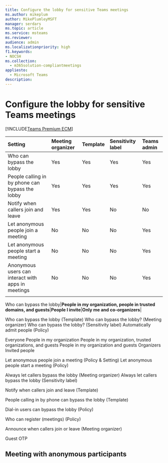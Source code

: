 ```yaml
---
title: Configure the lobby for sensitive Teams meetings
ms.author: mikeplum
author: MikePlumleyMSFT
manager: serdars
ms.topic: article
ms.service: msteams
ms.reviewer: 
audience: admin
ms.localizationpriority: high
f1.keywords:
- NOCSH
ms.collection: 
  - m365solution-compliantmeetings
appliesto: 
  - Microsoft Teams
description: 
---
```


# Configure the lobby for sensitive Teams meetings

[!INCLUDE[Teams Premium ECM](includes/teams-premium-ecm.md)]



|Setting|Meeting organizer|Template|Sensitivity label|Teams admin|
|:------|:----------------|:-------|:----------------|:----------|
|Who can bypass the lobby|Yes|Yes|Yes|Yes|
|People calling in by phone can bypass the lobby|Yes|Yes|Yes|Yes|
|Notify when callers join and leave|Yes|Yes|No|No|
|Let anonymous people join a meeting|No|No|No|Yes|
|Let anonymous people start a meeting|No|No|No|Yes|
|Anonymous users can interact with apps in meetings|No|No|No|Yes|
||||||

Who can bypass the lobby|**People in my organization, people in trusted domains, and guests**|**People I invite**|**Only me and co-organizers**|

Who can bypass the lobby (Template)
Who can bypass the lobby? (Meeting organizer)
Who can bypass the lobby? (Sensitivity label)
Automatically admit people (Policy)

Everyone
People in my organization
People in my organization, trusted organizations, and guests
People in my organization and guests
Organizers
Invited people




Let anonymous people join a meeting (Policy & Setting)
Let anonymous people start a meeting (Policy)

Always let callers bypass the lobby (Meeting organizer)
Always let callers bypass the lobby (Sensitivity label)

Notify when callers join and leave (Template)

People calling in by phone can bypass the lobby (Template)


Dial-in users can bypass the lobby (Policy)

Who can register (meetings) (Policy)

Announce when callers join or leave (Meeting organizer)

Guest OTP


## Meeting with anonymous participants